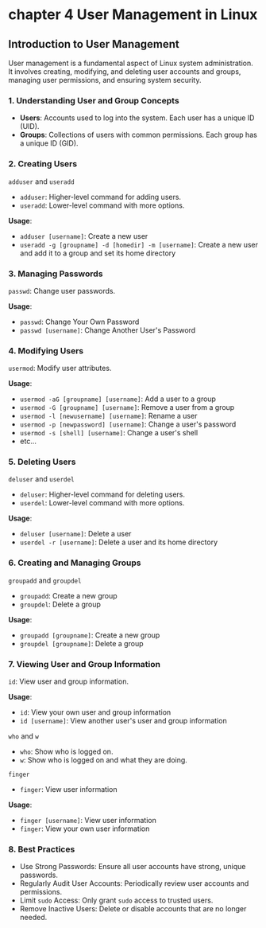# chapter 4 User Management in Linux

## Introduction to User Management

User management is a fundamental aspect of Linux system administration.
It involves creating, modifying, and deleting user accounts and groups,
managing user permissions, and ensuring system security.

### 1. Understanding User and Group Concepts

- **Users**: Accounts used to log into the system. Each user has a unique ID (UID).
- **Groups**: Collections of users with common permissions. Each group has a unique ID (GID).

### 2. Creating Users

`adduser` and `useradd`

- `adduser`: Higher-level command for adding users.
- `useradd`: Lower-level command with more options.

**Usage**:

- `adduser [username]`: Create a new user
- `useradd -g [groupname] -d [homedir] -m [username]`: Create a new user and
  add it to a group and set its home directory

### 3. Managing Passwords

`passwd`: Change user passwords.

**Usage**:

- `passwd`: Change Your Own Password
- `passwd [username]`: Change Another User's Password

### 4. Modifying Users

`usermod`: Modify user attributes.

**Usage**:

- `usermod -aG [groupname] [username]`: Add a user to a group
- `usermod -G [groupname] [username]`: Remove a user from a group
- `usermod -l [newusername] [username]`: Rename a user
- `usermod -p [newpassword] [username]`: Change a user's password
- `usermod -s [shell] [username]`: Change a user's shell
- etc...

### 5. Deleting Users

`deluser` and `userdel`

- `deluser`: Higher-level command for deleting users.
- `userdel`: Lower-level command with more options.

**Usage**:

- `deluser [username]`: Delete a user
- `userdel -r [username]`: Delete a user and its home directory

### 6. Creating and Managing Groups

`groupadd` and `groupdel`

- `groupadd`: Create a new group
- `groupdel`: Delete a group

**Usage**:

- `groupadd [groupname]`: Create a new group
- `groupdel [groupname]`: Delete a group

### 7. Viewing User and Group Information

`id`: View user and group information.

**Usage**:

- `id`: View your own user and group information
- `id [username]`: View another user's user and group information

`who` and `w`

- `who`: Show who is logged on.
- `w`: Show who is logged on and what they are doing.

`finger`

- `finger`: View user information

**Usage**:

- `finger [username]`: View user information
- `finger`: View your own user information

### 8. Best Practices

- Use Strong Passwords: Ensure all user accounts have strong, unique passwords.
- Regularly Audit User Accounts: Periodically review user accounts and permissions.
- Limit `sudo` Access: Only grant `sudo` access to trusted users.
- Remove Inactive Users: Delete or disable accounts that are no longer needed.
